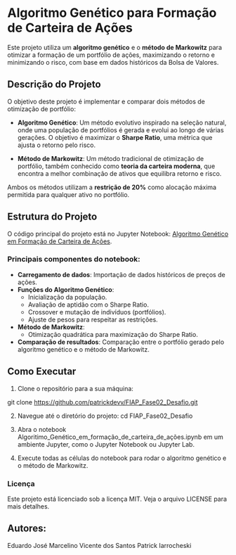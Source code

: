 # Algoritmo Genético para Formação de Carteira de Ações

Este projeto utiliza um **algoritmo genético** e o **método de Markowitz** para otimizar a formação de um portfólio de ações, maximizando o retorno e minimizando o risco, com base em dados históricos da Bolsa de Valores.

## Descrição do Projeto

O objetivo deste projeto é implementar e comparar dois métodos de otimização de portfólio:

- **Algoritmo Genético**: Um método evolutivo inspirado na seleção natural, onde uma população de portfólios é gerada e evolui ao longo de várias gerações. O objetivo é maximizar o **Sharpe Ratio**, uma métrica que ajusta o retorno pelo risco.
  
- **Método de Markowitz**: Um método tradicional de otimização de portfólio, também conhecido como **teoria da carteira moderna**, que encontra a melhor combinação de ativos que equilibra retorno e risco.

Ambos os métodos utilizam a **restrição de 20%** como alocação máxima permitida para qualquer ativo no portfólio.

## Estrutura do Projeto

O código principal do projeto está no Jupyter Notebook: [Algoritmo Genético em Formação de Carteira de Ações](https://github.com/patrickdevv/FIAP_Fase02_Desafio/blob/main/Algoritimo_Gene%CC%81tico_em_formac%CC%A7a%CC%83o_de_carteira_de_ac%CC%A7o%CC%83es.ipynb).

### Principais componentes do notebook:

- **Carregamento de dados**: Importação de dados históricos de preços de ações.
- **Funções do Algoritmo Genético**:
  - Inicialização da população.
  - Avaliação de aptidão com o Sharpe Ratio.
  - Crossover e mutação de indivíduos (portfólios).
  - Ajuste de pesos para respeitar as restrições.
- **Método de Markowitz**:
  - Otimização quadrática para maximização do Sharpe Ratio.
- **Comparação de resultados**: Comparação entre o portfólio gerado pelo algoritmo genético e o método de Markowitz.

## Como Executar

1. Clone o repositório para a sua máquina:

git clone https://github.com/patrickdevv/FIAP_Fase02_Desafio.git

2. Navegue até o diretório do projeto:
cd FIAP_Fase02_Desafio

3. Abra o notebook Algoritimo_Genético_em_formação_de_carteira_de_ações.ipynb em um ambiente Jupyter, como o Jupyter Notebook ou Jupyter Lab.

4. Execute todas as células do notebook para rodar o algoritmo genético e o método de Markowitz.

### Licença
Este projeto está licenciado sob a licença MIT. Veja o arquivo LICENSE para mais detalhes.

## Autores: 
Eduardo José Marcelino Vicente dos Santos
Patrick Iarrocheski
